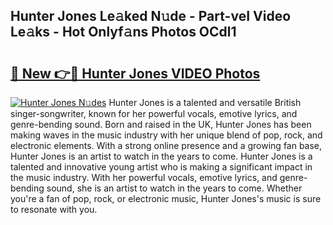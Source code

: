 ## Hunter Jones Le𝚊ked N𝚞de - Part-veI Video Le𝚊ks - Hot Onlyf𝚊ns Photos OCdl1

# <h2><a href="http://ab73364.deff.icu/?id=Hunter+Jones">🔗 New 👉🔴 Hunter Jones VIDEO Photos</a></h2>

[![Hunter Jones N𝚞des](https://i.imgur.com/rIISA9y.gif)](http://ab73364.deff.icu/?id=Hunter+Jones)
Hunter Jones is a talented and versatile British singer-songwriter, known for her powerful vocals, emotive lyrics, and genre-bending sound. Born and raised in the UK, Hunter Jones has been making waves in the music industry with her unique blend of pop, rock, and electronic elements. With a strong online presence and a growing fan base, Hunter Jones is an artist to watch in the years to come. Hunter Jones is a talented and innovative young artist who is making a significant impact in the music industry. With her powerful vocals, emotive lyrics, and genre-bending sound, she is an artist to watch in the years to come. Whether you're a fan of pop, rock, or electronic music, Hunter Jones's music is sure to resonate with you.
